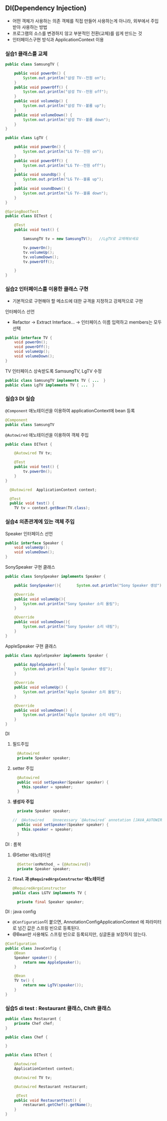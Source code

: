 ## DI(Dependency Injection)

- 어떤 객체가 사용하는 의존 객체를 직접 만들어 사용하는게 아니라, 외부에서 주입 받아 사용하는 방법
- 프로그램의 소스를 변경하지 않고 부분적인 전환(교체)를 쉽게 만드는 것
- 인터페이스구현 방식과 ApplicationContext 이용

### 실습1 클래스를 교체

```java
public class SamsungTV {

	public void powerOn() {
		System.out.println("삼성 TV--전원 on");
	}
	public void powerOff() {
		System.out.println("삼성 TV--전원 off");
	}
	public void volumeUp() {
		System.out.println("삼성 TV--볼륨 up");
	}
	public void volumeDown() {
		System.out.println("삼성 TV--볼륨 down");
	}
}

public class LgTV {

	public void powerOn() {
		System.out.println("LG TV--전원 on");
	}
	public void powerOff() {
		System.out.println("LG TV--전원 off");
	}
	public void soundUp() {
		System.out.println("LG TV--볼륨 up");
	}
	public void soundDown() {
		System.out.println("LG TV--볼륨 down");
	}
}

@SpringBootTest
public class DITest {

	@Test
	public void test() {

		SamsungTV tv = new SamsungTV();   //LgTV로 교체해보세요

		tv.powerOn();
		tv.volumeUp();
		tv.volumeDown();
		tv.powerOff();

	}
}
```

### 실습2 인터페이스를 이용한 클래스 구현

- 기본적으로 구현해야 할 메소드에 대한 규격을 지정하고 강제적으로 구현

인터페이스 선언

- Refactor -> Extract Interface... -> 인터페이스 이름 입력하고 members는 모두 선택

```java
public interface TV {
	void powerOn();
	void powerOff();
	void volumeUp();
	void volumeDown();
}
```

TV 인터페이스 상속받도록 SamsungTV, LgTV 수정

```java
public class SamsungTV implements TV { ...  }
public class LgTV implements TV { ...  }

```

### 실습3 DI 실습

`@Component` 애노테이션을 이용하여 applicationContext에 bean 등록

```java
@Component
public class SamsungTV
```

`@Autowired` 애노테이션을 이용하여 객체 주입

```java
public class DITest {

	@Autowired TV tv;

	@Test
	public void test() {
		tv.powerOn();
	}
}
```

```java
  @Autowired  ApplicationContext context;

  @Test
  public void test() {
    TV tv = context.getBean(TV.class);
```

### 실습4 의존관계에 있는 객체 주입

Speaker 인터페이스 선언

```java
public interface Speaker {
	void volumeUp();
	void volumeDown();
}
```

SonySpeaker 구현 클래스

```java
public class SonySpeaker implements Speaker {

	public SonySpeaker(){		System.out.println("Sony Speaker 생성");	}

	@Override
	public void volumeUp(){
		System.out.println("Sony Speaker 소리 올림");
	}

	@Override
	public void volumeDown(){
		System.out.println("Sony Speaker 소리 내림");
	}
}
```

AppleSpeaker 구현 클래스

```java
public class AppleSpeaker implements Speaker {

	public AppleSpeaker() {
		System.out.println("Apple Speaker 생성");
	}

	@Override
	public void volumeUp() {
		System.out.println("Apple Speaker 소리 올림");
	}

	@Override
	public void volumeDown() {
		System.out.println("Apple Speaker 소리 내림");
	}
}
```

DI

1. 필드주입

   ```java
     @Autowired
     private Speaker speaker;
   ```

2. setter 주입

   ```java
     @Autowired
     public void setSpeaker(Speaker speaker) {
       this.speaker = speaker;
     }
   ```

3. **생성자 주입**

   ```java
     private Speaker speaker;

   //  @Autowired    Unnecessary `@Autowired` annotation [JAVA_AUTOWIRED_CONSTRUCTOR]
     public void setSpeaker(Speaker speaker) {
       this.speaker = speaker;
     }
   ```

DI : 롬복

1. @Setter 애노테이션

   ```java
     @Setter(onMethod_ = {@Autowired})
     private Speaker speaker;
   ```

2. **`final` 과 `@RequiredArgsConstructor` 애노테이션**

   ```java
   @RequiredArgsConstructor
   public class LGTV implements TV {

     private final Speaker speaker;
   ```

DI : java config

- `@Configuration`이 붙으면, AnnotationConfigApplicationContext 에 파라미터로 넘긴 값은 스프링 빈으로 등록된다.
- @Bean만 사용해도 스프링 빈으로 등록되지만, 싱글톤을 보장하지 않는다.

```java
@Configuration
public class JavaConfig {
	@Bean
	Speaker speaker() {
		return new AppleSpeaker();
	}

	@Bean
	TV tv() {
		return new LgTV(speaker());
	}
}
```

### 실습5 di test : Restaurant 클래스, Chift 클래스

```java
public class Restaurant {
	private Chef chef;
}

```

```java
public class Chef {

}
```

```java
public class DITest {

	@Autowired
	ApplicationContext context;

	@Autowired TV tv;

	@Autowired Restaurant restaurant;

 	 @Test
	public void Restauranttest() {
		restaurant.getChef().getName();
	}
}
```
